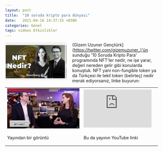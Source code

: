 ```yaml
---
layout: post
title:  "10 soruda kripto para dünyası"
date:   2021-04-16 14:37:15 +0300
categories: Genel
tags: videos Etkinlikler
---
```


<img align="left" src="/assets/10-soruda-kripto-poster.png" style="width:40%; padding-right:20px"> (Gizem Uzuner Gençtürk](https://twitter.com/gizemuzuner_)'ün sunduğu '10 Soruda Kripto Para' programında NFT'ler nedir, ne işe yarar, değeri nereden gelir gibi konularda konuştuk. NFT yani non-fungible token ya da Türkçesi ile tekil token (belirteç) nedir merak ediyorsanız, linke buyurun: 
&nbsp;

<table><tr><td style="width:50%">
<img src="/assets/on_soruda_kripto_para_dunyasi_800.jpg">
</td>
<td style="width:50%">
<iframe width="224" height="126" src="https://www.youtube.com/embed/67HQ_fS-5DE" frameborder="0" allowfullscreen></iframe></td></tr>
<tr><td style="width:50%; vertical-align:top">
<p>
Yayından bir görüntü 
</p></td>
<td style="width:50%; vertical-align:top">
<p>Bu da yayının YouTube linki</p>
</td></tr> 
</table>
